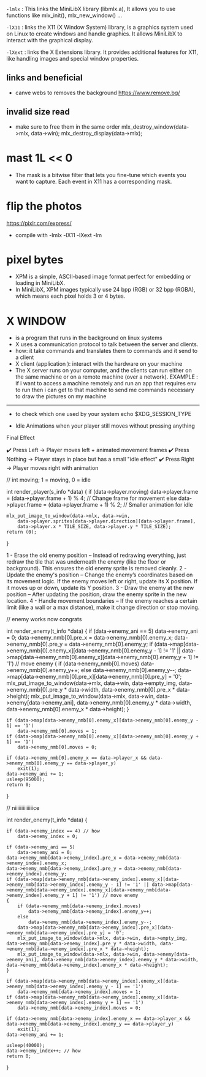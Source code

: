 `-lmlx` : This links the MiniLibX library (libmlx.a),
    It allows you to use functions like mlx_init(), mlx_new_window() ...

`-lX11` : links the X11 (X Window System) library, is a graphics system used on Linux to create windows and handle graphics.
It allows MiniLibX to interact with the graphical display.

`-lXext` : links the X Extensions library.
It provides additional features for X11, like handling images and special window properties.


## links and beneficial

- canve webs to removes the background
https://www.remove.bg/


## invalid size read
- make sure to free them in the same order
mlx_destroy_window(data->mlx, data->win);
mlx_destroy_display(data->mlx);

# mast 1L << 0
- The mask is a bitwise filter that lets you fine-tune which events you want to capture. Each event in X11 has a corresponding mask.

# flip the photos
https://pixlr.com/express/

- compile with
-lmlx -lX11 -lXext -lm

# pixel bytes
- XPM is a simple, ASCII-based image format perfect for embedding or loading in MiniLibX.
- In MiniLibX, XPM images typically use 24 bpp (RGB) or 32 bpp (RGBA), which means each pixel holds 3 or 4 bytes.

# X WINDOW
- is a program that runs in the background on linux systems
- X uses a communication protocol to talk between the server and clients.
- how: it take commands and translates them to commands and it send to a client
- X client (application ): interact with the hardware on your machine
- The X server runs on your computer, and the clients can run either on the same machine or on a remote machine (over a network).
EXAMPLE : if i want to access a machine remotely and run an app that requires env to run then i can get to that machine to send me commands necessary to draw the pictures on my machine



---
- to check which one used by your system
echo $XDG_SESSION_TYPE

- Idle Animations
when your player still moves without pressing anything


Final Effect

✔️ Press Left → Player moves left + animated movement frames
✔️ Press Nothing → Player stays in place but has a small "idle effect"
✔️ Press Right → Player moves right with animation


//  int moving; 1 = moving, 0 = idle

int render_player(s_info *data)
{
    if (data->player.moving)
        data->player.frame = (data->player.frame + 1) % 4; // Change frame for movement
    else
        data->player.frame = (data->player.frame + 1) % 2; // Smaller animation for idle

    mlx_put_image_to_window(data->mlx, data->win,
        data->player.sprites[data->player.direction][data->player.frame],
        data->player.x * TILE_SIZE, data->player.y * TILE_SIZE);
    return (0);
}

1 - Erase the old enemy position – Instead of redrawing everything, just redraw the tile that was underneath the enemy (like the floor or background). This ensures the old enemy sprite is removed cleanly.
2 - Update the enemy's position – Change the enemy’s coordinates based on its movement logic. If the enemy moves left or right, update its X position. If it moves up or down, update its Y position.
3 - Draw the enemy at the new position – After updating the position, draw the enemy sprite in the new location.
4 - Handle movement boundaries – If the enemy reaches a certain limit (like a wall or a max distance), make it change direction or stop moving.



// enemy works now congrats

int render_enemy(t_info *data)
{
	if (data->enemy_ani == 5)
		data->enemy_ani = 0;
	data->enemy_nmb[0].pre_x = data->enemy_nmb[0].enemy_x;
	data->enemy_nmb[0].pre_y = data->enemy_nmb[0].enemy_y;
	if (data->map[data->enemy_nmb[0].enemy_x][data->enemy_nmb[0].enemy_y - 1] != '1' || data->map[data->enemy_nmb[0].enemy_x][data->enemy_nmb[0].enemy_y + 1] != '1') // move enemy
	{
		if (data->enemy_nmb[0].moves)
			data->enemy_nmb[0].enemy_y++;
		else
			data->enemy_nmb[0].enemy_y--;
		data->map[data->enemy_nmb[0].pre_x][data->enemy_nmb[0].pre_y] = '0';
		mlx_put_image_to_window(data->mlx, data->win, data->empty_img, data->enemy_nmb[0].pre_y * data->width, data->enemy_nmb[0].pre_x * data->height);
		mlx_put_image_to_window(data->mlx, data->win, data->enemy[data->enemy_ani], data->enemy_nmb[0].enemy_y * data->width, data->enemy_nmb[0].enemy_x * data->height);
	}

	if (data->map[data->enemy_nmb[0].enemy_x][data->enemy_nmb[0].enemy_y - 1] == '1')
		data->enemy_nmb[0].moves = 1;
	if (data->map[data->enemy_nmb[0].enemy_x][data->enemy_nmb[0].enemy_y + 1] == '1')
		data->enemy_nmb[0].moves = 0;

	if (data->enemy_nmb[0].enemy_x == data->player_x && data->enemy_nmb[0].enemy_y == data->player_y)
		exit(1);
	data->enemy_ani += 1;
	usleep(95000);
	return 0;
}


// niiiiiiiiiiiiiice

int render_enemy(t_info *data)
{

	if (data->enemy_index == 4) // how
		data->enemy_index = 0;

	if (data->enemy_ani == 5)
		data->enemy_ani = 0;
	data->enemy_nmb[data->enemy_index].pre_x = data->enemy_nmb[data->enemy_index].enemy_x;
	data->enemy_nmb[data->enemy_index].pre_y = data->enemy_nmb[data->enemy_index].enemy_y;
	if (data->map[data->enemy_nmb[data->enemy_index].enemy_x][data->enemy_nmb[data->enemy_index].enemy_y - 1] != '1' || data->map[data->enemy_nmb[data->enemy_index].enemy_x][data->enemy_nmb[data->enemy_index].enemy_y + 1] != '1') // move enemy
	{
		if (data->enemy_nmb[data->enemy_index].moves)
			data->enemy_nmb[data->enemy_index].enemy_y++;
		else
			data->enemy_nmb[data->enemy_index].enemy_y--;
		data->map[data->enemy_nmb[data->enemy_index].pre_x][data->enemy_nmb[data->enemy_index].pre_y] = '0';
		mlx_put_image_to_window(data->mlx, data->win, data->empty_img, data->enemy_nmb[data->enemy_index].pre_y * data->width, data->enemy_nmb[data->enemy_index].pre_x * data->height);
		mlx_put_image_to_window(data->mlx, data->win, data->enemy[data->enemy_ani], data->enemy_nmb[data->enemy_index].enemy_y * data->width, data->enemy_nmb[data->enemy_index].enemy_x * data->height);
	}

	if (data->map[data->enemy_nmb[data->enemy_index].enemy_x][data->enemy_nmb[data->enemy_index].enemy_y - 1] == '1')
		data->enemy_nmb[data->enemy_index].moves = 1;
	if (data->map[data->enemy_nmb[data->enemy_index].enemy_x][data->enemy_nmb[data->enemy_index].enemy_y + 1] == '1')
		data->enemy_nmb[data->enemy_index].moves = 0;

	if (data->enemy_nmb[data->enemy_index].enemy_x == data->player_x && data->enemy_nmb[data->enemy_index].enemy_y == data->player_y)
		exit(1);
	data->enemy_ani += 1;

	usleep(40000);
	data->enemy_index++; // how
	return 0;
}
